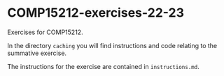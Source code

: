 # COMP15212-exercises-22-23

Exercises for COMP15212.

In the directory ```caching``` you will find instructions and code
relating to the summative exercise.

The instructions for the exercise are contained in ```instructions.md```.